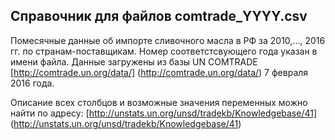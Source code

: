 ## Справочник для файлов **comtrade_YYYY.csv**

Помесячные данные об импорте сливочного масла в РФ за 2010,..., 2016 гг. по странам-поставщикам. Номер соответстсвующего года указан в имени файла. Данные загружены из базы UN COMTRADE [http://comtrade.un.org/data/] (http://comtrade.un.org/data/) 7 февраля 2016 года.

Описание всех столбцов и возможные значения переменных можно найти по адресу: [http://unstats.un.org/unsd/tradekb/Knowledgebase/41] (http://unstats.un.org/unsd/tradekb/Knowledgebase/41)